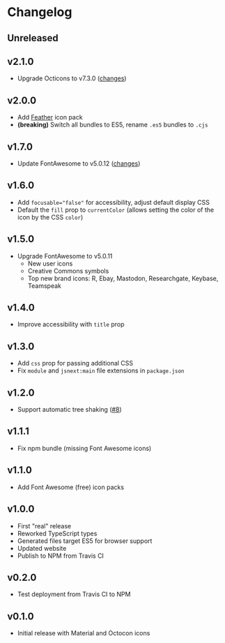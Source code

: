 # Changelog

## Unreleased

## v2.1.0

* Upgrade Octicons to v7.3.0 ([changes](https://github.com/primer/octicons/blob/master/CHANGELOG.md#730))

## v2.0.0

* Add [Feather](https://feathericons.com/) icon pack
* **(breaking)** Switch all bundles to ES5, rename `.es5` bundles to `.cjs`

## v1.7.0

* Update FontAwesome to v5.0.12 ([changes](https://github.com/FortAwesome/Font-Awesome/blob/b60cbbecb438831419bbe83d838e33e6b7327b38/CHANGELOG.md#5012----2018-05-03))

## v1.6.0

* Add `focusable="false"` for accessibility, adjust default display CSS
* Default the `fill` prop to `currentColor` (allows setting the color of the icon by the CSS `color`)

## v1.5.0

* Upgrade FontAwesome to v5.0.11
  * New user icons
  * Creative Commons symbols
  * Top new brand icons: R, Ebay, Mastodon, Researchgate, Keybase, Teamspeak

## v1.4.0

* Improve accessibility with `title` prop

## v1.3.0

* Add `css` prop for passing additional CSS
* Fix `module` and `jsnext:main` file extensions in `package.json`

## v1.2.0

* Support automatic tree shaking ([#8](https://github.com/jacobwgillespie/styled-icons/pull/8))

## v1.1.1

* Fix npm bundle (missing Font Awesome icons)

## v1.1.0

* Add Font Awesome (free) icon packs

## v1.0.0

* First "real" release
* Reworked TypeScript types
* Generated files target ES5 for browser support
* Updated website
* Publish to NPM from Travis CI

## v0.2.0

* Test deployment from Travis CI to NPM

## v0.1.0

* Initial release with Material and Octocon icons
